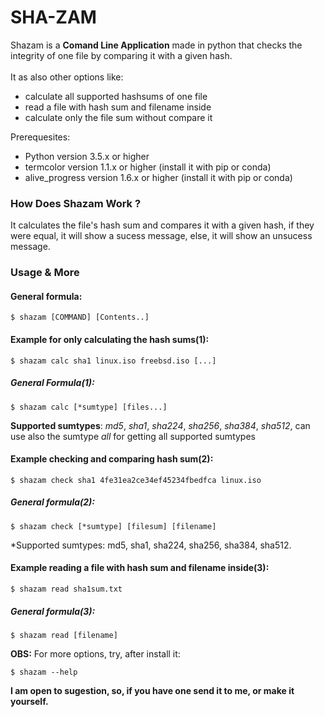 # SHA-ZAM

 Shazam is a **Comand Line Application** made in python that checks the integrity of one file by comparing it with a given hash.
<br>
<br>
It as also other options like:
* calculate all supported hashsums of one file
* read a file with hash sum and filename inside
* calculate only the file sum without compare it 

Prerequesites:
* Python version 3.5.x or higher
* termcolor version 1.1.x or higher (install it with pip or conda)
* alive_progress version 1.6.x or higher (install it with pip or conda)


### How Does Shazam Work ?

It calculates the file's hash sum and compares it with a given hash, if they were equal, it will show a sucess message, else, it will show an unsucess message.

### Usage & More

#### General formula:
	
	$ shazam [COMMAND] [Contents..]


#### Example for only calculating the hash sums(1):

	$ shazam calc sha1 linux.iso freebsd.iso [...]

##### General Formula(1):

	$ shazam calc [*sumtype] [files...]

**Supported sumtypes**: *md5*, *sha1*, *sha224*, *sha256*, *sha384*, *sha512*, can use also the sumtype *all* for getting all supported sumtypes

#### Example checking and comparing hash sum(2):

  	$ shazam check sha1 4fe31ea2ce34ef45234fbedfca linux.iso

##### General formula(2):

	$ shazam check [*sumtype] [filesum] [filename]

*Supported sumtypes: md5, sha1, sha224, sha256, sha384, sha512.

#### Example reading a file with hash sum and filename inside(3):

	$ shazam read sha1sum.txt

##### General formula(3):

	$ shazam read [filename]


**OBS:** For more options, try, after install it:

	$ shazam --help

**I am open to sugestion, so, if you have one send it to me, or make it yourself.**
